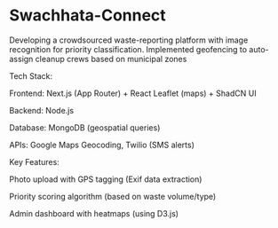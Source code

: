# Swachhata-Connect
Developing a crowdsourced waste-reporting platform with image recognition for priority classification. Implemented geofencing to auto-assign cleanup crews based on municipal zones

Tech Stack:

Frontend: Next.js (App Router) + React Leaflet (maps) + ShadCN UI

Backend: Node.js

Database: MongoDB (geospatial queries)

APIs: Google Maps Geocoding, Twilio (SMS alerts)

Key Features:

Photo upload with GPS tagging (Exif data extraction)

Priority scoring algorithm (based on waste volume/type)

Admin dashboard with heatmaps (using D3.js)
